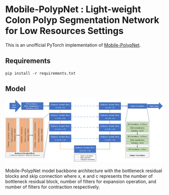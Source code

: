 # Mobile-PolypNet : Light-weight Colon Polyp Segmentation Network for Low Resources Settings

This is an unofficial PyTorch implementation of [Mobile-PolypNet](https://github.com/rkarmaka/Mobile-PolypNet).


## Requirements

```
pip install -r requirements.txt
```


## Model


<div align="center">

<img src="https://raw.githubusercontent.com/rkarmaka/Mobile-PolypNet/main/figs/model_arch_mod.png" width="600">

</div>

Mobile-PolypNet model backbone architecture with the bottleneck residual blocks and skip connection where x, e and c represents the number of bottleneck residual block, number of filters for expansion operation, and number of filters for contraction respectively.
